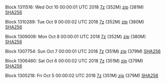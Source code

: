 Block 1311516: Wed Oct 10 00:00:01 UTC 2018 [7z](https://transfer.sh/jeZCs/bootstrap.dat.20181010.7z) (352M) [zip](https://transfer.sh/oylwq/bootstrap.dat.20181010.zip) (381M) [SHA256](https://transfer.sh/pYg7c/sha256.txt)

Block 1310289: Tue Oct  9 00:00:02 UTC 2018 [7z](https://transfer.sh/tSKQk/bootstrap.dat.20181009.7z) (352M) [zip](https://transfer.sh/POeFl/bootstrap.dat.20181009.zip) (380M) [SHA256](https://transfer.sh/y6dln/sha256.txt)

Block 1309009: Mon Oct  8 00:00:01 UTC 2018 [7z](https://transfer.sh/O8Tqu/bootstrap.dat.20181008.7z) (352M) [zip](https://transfer.sh/13bIXG/bootstrap.dat.20181008.zip) (380M) [SHA256](https://transfer.sh/p252X/sha256.txt)

Block 1307754: Sun Oct  7 00:00:01 UTC 2018 [7z](https://transfer.sh/14W7BT/bootstrap.dat.20181007.7z) (351M) [zip](https://transfer.sh/MeLYz/bootstrap.dat.20181007.zip) (379M) [SHA256](https://transfer.sh/3oMYE/sha256.txt)

Block 1306480: Sat Oct  6 00:00:02 UTC 2018 [7z](https://transfer.sh/LCFLx/bootstrap.dat.20181006.7z) (351M) [zip](https://transfer.sh/IImXm/bootstrap.dat.20181006.zip) (379M) [SHA256](https://transfer.sh/b8TT0/sha256.txt)

Block 1305218: Fri Oct  5 00:00:02 UTC 2018 [7z](https://transfer.sh/KIVOs/bootstrap.dat.20181005.7z) (351M) [zip](https://transfer.sh/DiLlI/bootstrap.dat.20181005.zip) (379M) [SHA256](https://transfer.sh/wNn8c/sha256.txt)
